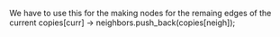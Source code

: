 We have to use this for the making nodes for the remaing edges of the current
copies[curr] -> neighbors.push_back(copies[neigh]);